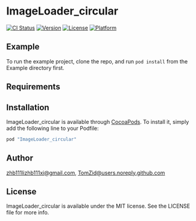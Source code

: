# ImageLoader_circular

[![CI Status](http://img.shields.io/travis/zhb111lizhb111xi@gmail.com/ImageLoader_circular.svg?style=flat)](https://travis-ci.org/zhb111lizhb111xi@gmail.com/ImageLoader_circular)
[![Version](https://img.shields.io/cocoapods/v/ImageLoader_circular.svg?style=flat)](http://cocoapods.org/pods/ImageLoader_circular)
[![License](https://img.shields.io/cocoapods/l/ImageLoader_circular.svg?style=flat)](http://cocoapods.org/pods/ImageLoader_circular)
[![Platform](https://img.shields.io/cocoapods/p/ImageLoader_circular.svg?style=flat)](http://cocoapods.org/pods/ImageLoader_circular)

## Example

To run the example project, clone the repo, and run `pod install` from the Example directory first.

## Requirements

## Installation

ImageLoader_circular is available through [CocoaPods](http://cocoapods.org). To install
it, simply add the following line to your Podfile:

```ruby
pod "ImageLoader_circular"
```

## Author

zhb111lizhb111xi@gmail.com, TomZid@users.noreply.github.com

## License

ImageLoader_circular is available under the MIT license. See the LICENSE file for more info.

